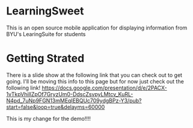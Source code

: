 # LearningSweet
This is an open source mobile application for displaying information from BYU's LearingSuite for students

# Getting Strated
There is a slide show at the following link that you can check out to get going. I'll be moving this info
to this page but for now just check out the following link!
https://docs.google.com/presentation/d/e/2PACX-1vTkpVhiIlZpOf7GryzUm0-DdscZsvpyLMtcv_KuRL-N4pd_7uNp9FGN13mMEqIEBQUc709ydgBPz-Y3/pub?start=false&loop=true&delayms=60000


This is my change for the demo!!!!
